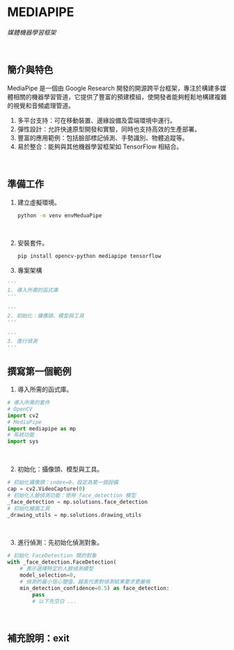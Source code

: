 # MEDIAPIPE

_媒體機器學習框架_

<br>

## 簡介與特色

MediaPipe 是一個由 Google Research 開發的開源跨平台框架，專注於構建多媒體相關的機器學習管道，它提供了豐富的預建模組，使開發者能夠輕鬆地構建複雜的視覺和音頻處理管道。

1. 多平台支持：可在移動裝置、邊緣設備及雲端環境中運行。
2. 彈性設計：允許快速原型開發和實驗，同時也支持高效的生產部署。
3. 豐富的應用範例：包括臉部標記偵測、手勢識別、物體追蹤等。
4. 易於整合：能夠與其他機器學習框架如 TensorFlow 相結合。

<br>

## 準備工作

1. 建立虛擬環境。
   
    ```bash
    python -m venv envMeduaPipe
    ```

<br>

2. 安裝套件。
   
    ```bash
    pip install opencv-python mediapipe tensorflow
    ```

3. 專案架構

```python
'''
1. 導入所需的函式庫
'''

'''
2. 初始化：攝像頭、模型與工具
'''

'''
3. 進行偵測
'''
```

## 撰寫第一個範例

1. 導入所需的函式庫。

```python
# 導入所需的套件
# OpenCV
import cv2  
# MediaPipe
import mediapipe as mp
# 系統功能
import sys
```

<br>

2. 初始化：攝像頭、模型與工具。

```python
# 初始化攝像頭：index=0，設定為第一個設備
cap = cv2.VideoCapture(0)
# 初始化人臉偵測功能：使用 face_detection 模型
_face_detection = mp.solutions.face_detection
# 初始化繪圖工具
_drawing_utils = mp.solutions.drawing_utils
```

<br>

3. 進行偵測：先初始化偵測對象。

```python
# 初始化 FaceDetection 類的對象
with _face_detection.FaceDetection(
    # 表示選擇特定的人臉偵測模型
    model_selection=0, 
    # 偵測的最小信心閾值，越高代表對偵測結果要求更嚴格
    min_detection_confidence=0.5) as face_detection:
        pass
        # 以下先空白 ...
```

<br>




## 補充說明：exit

